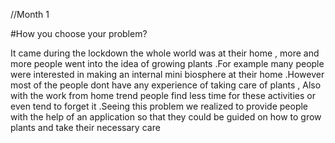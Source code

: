 //Month 1

#How you choose your problem?


It came during the lockdown the whole world was at their home , more and more people went into the idea of growing plants .For example many people were interested in making an internal mini biosphere at their home .However most of the people dont have any experience of taking care of plants , Also with the work from home trend people find less time for these activities or even tend to forget it .Seeing this problem we realized to provide people with the help of an application so that they could be guided on how to grow plants and take their necessary care
